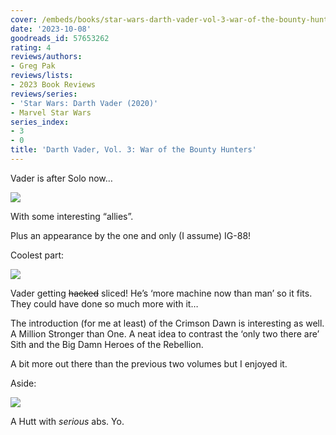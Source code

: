 ```yaml
---
cover: /embeds/books/star-wars-darth-vader-vol-3-war-of-the-bounty-hunters.jpg
date: '2023-10-08'
goodreads_id: 57653262
rating: 4
reviews/authors:
- Greg Pak
reviews/lists:
- 2023 Book Reviews
reviews/series:
- 'Star Wars: Darth Vader (2020)'
- Marvel Star Wars
series_index:
- 3
- 0
title: 'Darth Vader, Vol. 3: War of the Bounty Hunters'
---
```


Vader is after Solo now…

![](/embeds/books/attachments/darth-vader-2020-v3-textbundle-a96877.png)

With some interesting “allies”.

Plus an appearance by the one and only (I assume) IG-88!

Coolest part:

![](/embeds/books/attachments/darth-vader-2020-v3-textbundle-e568a4.png)

Vader getting ~~hacked~~ sliced! He’s ‘more machine now than man’ so it fits. They could have done so much more with it…

The introduction (for me at least) of the Crimson Dawn is interesting as well. A Million Stronger than One. A neat idea to contrast the ‘only two there are’ Sith and the Big Damn Heroes of the Rebellion. 

A bit more out there than the previous two volumes but I enjoyed it. 

<!--more-->

Aside:

![](/embeds/books/attachments/darth-vader-2020-v3-textbundle-9147a7.png)

A Hutt with *serious* abs. Yo. 

